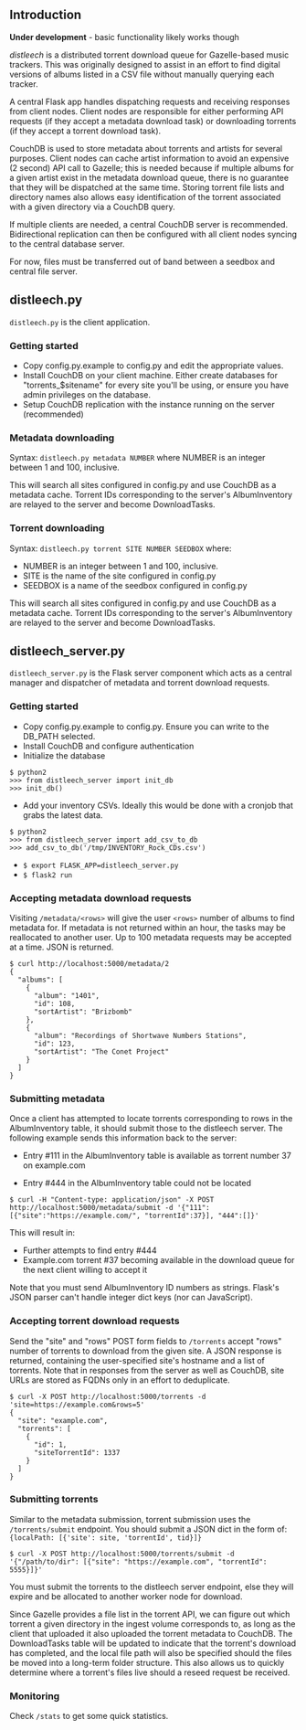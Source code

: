## Introduction

**Under development** - basic functionality likely works though

*distleech* is a distributed torrent download queue for Gazelle-based music
trackers. This was originally designed to assist in an effort to find digital
versions of albums listed in a CSV file without manually querying each tracker. 

A central Flask app handles dispatching requests and receiving responses from
client nodes. Client nodes are responsible for either performing API requests
(if they accept a metadata download task) or downloading torrents (if they
accept a torrent download task). 

CouchDB is used to store metadata about torrents and artists for several
purposes.  Client nodes can cache artist information to avoid an expensive (2
second) API call to Gazelle; this is needed because if multiple albums for a
given artist exist in the metadata download queue, there is no guarantee that
they will be dispatched at the same time. Storing torrent file lists and
directory names also allows easy identification of the torrent associated with
a given directory via a CouchDB query.

If multiple clients are needed, a central CouchDB server is recommended.
Bidirectional replication can then be configured with all client nodes syncing
to the central database server.

For now, files must be transferred out of band between a seedbox and central
file server.


## distleech.py

`distleech.py` is the client application.

### Getting started

* Copy config.py.example to config.py and edit the appropriate values.
* Install CouchDB on your client machine. Either create databases for
  "torrents_$sitename" for every site you'll be using, or ensure you have admin
  privileges on the database.
* Setup CouchDB replication with the instance running on the server
  (recommended)

### Metadata downloading

Syntax: `distleech.py metadata NUMBER` where NUMBER is an integer between 1 and
100, inclusive.

This will search all sites configured in config.py and use CouchDB as a
metadata cache. Torrent IDs corresponding to the server's AlbumInventory are
relayed to the server and become DownloadTasks.

### Torrent downloading

Syntax: `distleech.py torrent SITE NUMBER SEEDBOX` where:

* NUMBER is an integer between 1 and 100, inclusive.
* SITE is the name of the site configured in config.py
* SEEDBOX is a name of the seedbox configured in config.py

This will search all sites configured in config.py and use CouchDB as a
metadata cache. Torrent IDs corresponding to the server's AlbumInventory are
relayed to the server and become DownloadTasks.

## distleech_server.py

`distleech_server.py` is the Flask server component which acts as a central
manager and dispatcher of metadata and torrent download requests.

### Getting started

* Copy config.py.example to config.py. Ensure you can write to the DB_PATH
  selected.
* Install CouchDB and configure authentication
* Initialize the database
  
```
$ python2
>>> from distleech_server import init_db
>>> init_db()
```

* Add your inventory CSVs. Ideally this would be done with a cronjob that grabs
  the latest data.

```
$ python2
>>> from distleech_server import add_csv_to_db
>>> add_csv_to_db('/tmp/INVENTORY_Rock_CDs.csv')
```

* `$ export FLASK_APP=distleech_server.py`
* `$ flask2 run`

### Accepting metadata download requests

Visiting `/metadata/<rows>` will give the user `<rows>`
number of albums to find metadata for. If metadata is not returned within an
hour, the tasks may be reallocated to another user. Up to 100 metadata requests
may be accepted at a time. JSON is returned.

```
$ curl http://localhost:5000/metadata/2
{
  "albums": [
    {
      "album": "1401",
      "id": 108,
      "sortArtist": "Brizbomb"
    }, 
    {
      "album": "Recordings of Shortwave Numbers Stations",
      "id": 123,
      "sortArtist": "The Conet Project"
    }
  ]
}
```

### Submitting metadata

Once a client has attempted to locate torrents corresponding to rows in the
AlbumInventory table, it should submit those to the distleech server. The
following example sends this information back to the server:

  * Entry #111 in the AlbumInventory table is available as torrent number 37 on
    example.com
    
  * Entry #444 in the AlbumInventory table could not be located

`$ curl -H "Content-type: application/json" -X POST http://localhost:5000/metadata/submit -d '{"111": [{"site":"https://example.com/", "torrentId":37}], "444":[]}'`

This will result in:

  * Further attempts to find entry #444
  * Example.com torrent #37 becoming available in the download queue for the
    next client willing to accept it

Note that you must send AlbumInventory ID numbers as strings. Flask's JSON
parser can't handle integer dict keys (nor can JavaScript).

### Accepting torrent download requests

Send the "site" and "rows" POST form fields to `/torrents` accept "rows" number
of torrents to download from the given site. A JSON response is returned,
containing the user-specified site's hostname and a list of torrents. Note that
in responses from the server as well as CouchDB, site URLs are stored as FQDNs
only in an effort to deduplicate.

```
$ curl -X POST http://localhost:5000/torrents -d 'site=https://example.com&rows=5'
{
  "site": "example.com", 
  "torrents": [
    {
      "id": 1, 
      "siteTorrentId": 1337
    }
  ]
}
```

### Submitting torrents

Similar to the metadata submission, torrent submission uses the
`/torrents/submit` endpoint. You should submit a JSON dict in the form of:
`{localPath: [{'site': site, 'torrentId', tid}]}`

```
$ curl -X POST http://localhost:5000/torrents/submit -d '{"/path/to/dir": [{"site": "https://example.com", "torrentId": 5555}]}'
```

You must submit the torrents to the distleech server endpoint, else they will
expire and be allocated to another worker node for download.

Since Gazelle provides a file list in the torrent API, we can figure out which
torrent a given directory in the ingest volume corresponds to, as long as the
client that uploaded it also uploaded the torrent metadata to CouchDB. The
DownloadTasks table will be updated to indicate that the torrent's download has
completed, and the local file path will also be specified should the files be
moved into a long-term folder structure. This also allows us to quickly
determine where a torrent's files live should a reseed request be received.

### Monitoring

Check `/stats` to get some quick statistics.
